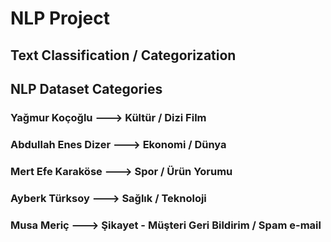 # NLP Project

## Text Classification / Categorization

## NLP Dataset Categories 
### Yağmur Koçoğlu ---> Kültür / Dizi Film
### Abdullah Enes Dizer ---> Ekonomi / Dünya
### Mert Efe Karaköse ---> Spor / Ürün Yorumu
### Ayberk Türksoy ---> Sağlık / Teknoloji
### Musa Meriç ---> Şikayet - Müşteri Geri Bildirim / Spam e-mail
